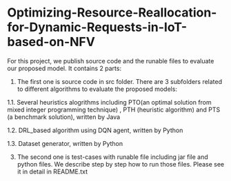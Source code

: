 # Optimizing-Resource-Reallocation-for-Dynamic-Requests-in-IoT-based-on-NFV

For this project, we publish source code and the runable files to evaluate our proposed model.
It contains 2 parts:

1. The first one is source code in src folder. 
  There are 3 subfolders related to different algorithms to evaluate the proposed models:

  1.1. Several heuristics alogrithms including PTO(an optimal solution from mixed integer programming technique) , PTH (heuristic algorithm) and PTS (a benchmark solution), written by Java
  
  1.2. DRL_based algorithm using DQN agent, written by Python
  
  1.3. Dataset generator, written by Python
     
3. The second one is test-cases with runable file including jar file and python files. We describe step by step how to run those files. Please see it in detail in README.txt
